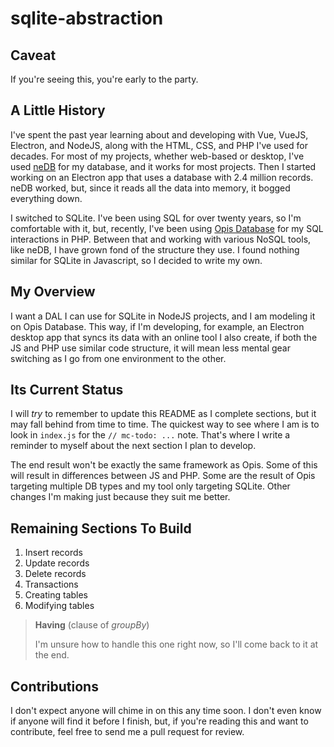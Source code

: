 # sqlite-abstraction

## Caveat
If you're seeing this, you're early to the party.

## A Little History
I've spent the past year learning about and developing with Vue, VueJS, Electron, and NodeJS, along with the HTML, CSS, and PHP I've used for decades. For most of my projects, whether web-based or desktop, I've used [neDB](https://github.com/louischatriot/nedb) for my database, and it works for most projects. Then I started working on an Electron app that uses a database with 2.4 million records. neDB worked, but, since it reads all the data into memory, it bogged everything down.

I switched to SQLite. I've been using SQL for over twenty years, so I'm comfortable with it, but, recently, I've been using [Opis Database](https://opis.io/database) for my SQL interactions in PHP. Between that and working with various NoSQL tools, like neDB, I have grown fond of the structure they use. I found nothing similar for SQLite in Javascript, so I decided to write my own.

## My Overview
I want a DAL I can use for SQLite in NodeJS projects, and I am modeling it on Opis Database. This way, if I'm developing, for example, an Electron desktop app that syncs its data with an online tool I also create, if both the JS and PHP use similar code structure, it will mean less mental gear switching as I go from one environment to the other.

## Its Current Status
I will *try* to remember to update this README as I complete sections, but it may fall behind from time to time. The quickest way to see where I am is to look in `index.js` for the `// mc-todo: ...` note. That's where I write a reminder to myself about the next section I plan to develop.

The end result won't be exactly the same framework as Opis. Some of this will result in differences between JS and PHP. Some are the result of Opis targeting multiple DB types and my tool only targeting SQLite. Other changes I'm making just because they suit me better.

## Remaining Sections To Build
  1. Insert records
  1. Update records
  1. Delete records
  1. Transactions
  1. Creating tables
  1. Modifying tables

  > **Having** (clause of *groupBy*)
  > 
  > I'm unsure how to handle this one right now, so I'll come back to it at the end.

## Contributions
I don't expect anyone will chime in on this any time soon. I don't even know if anyone will find it before I finish, but, if you're reading this and want to contribute, feel free to send me a pull request for review.